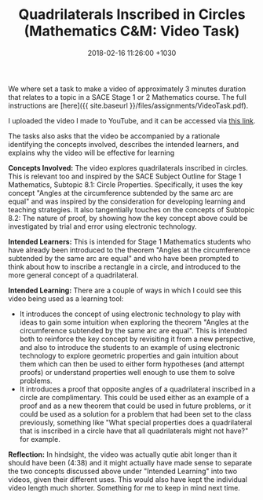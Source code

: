 ﻿---
layout: post
title:  "Quadrilaterals Inscribed in Circles (Mathematics C&M: Video Task)"
date:   2018-02-16 11:26:00 +1030
categories: MTeach mathCM
tags: [2-1, 2-2, 2-3, 2-6, 3-3, 3-4, 4-5, 6-2, 6-4]
---

We where set a task to make a video of approximately 3 minutes duration that relates to a topic in a SACE Stage 1 or 2 Mathematics course. The full instructions are [here]({{ site.baseurl }}/files/assignments/VideoTask.pdf).

I uploaded the video I made to YouTube, and it can be accessed via [this link](https://youtu.be/zUL2OBqF-qQ).

The tasks also asks that the video be accompanied by a rationale identifying the concepts involved, describes the intended learners, and explains why the video will be effective for learning

**Concepts Involved:** The video explores quadrilaterals inscribed in circles. This is relevant too and inspired by the SACE Subject Outline for Stage 1 Mathematics, Subtopic 8.1: Circle Properties. Specifically, it uses the key concept "Angles at the circumference subtended by the same arc are equal" and was inspired by the consideration for developing learning and teaching strategies. It also tangentially touches on the concepts of Subtopic 8.2: The nature of proof, by showing how the key concept above could be investigated by trial and error using electronic technology.

**Intended Learners:** This is intended for Stage 1 Mathematics students who have already been introduced to the theorem "Angles at the circumference subtended by the same arc are equal" and who have been prompted to think about how to inscribe a rectangle in a circle, and introduced to the more general concept of a quadrilateral.

**Intended Learning:** There are a couple of ways in which I could see this video being used as a learning tool:
- It introduces the concept of using electronic technology to play with ideas to gain some intuition when exploring the theorem "Angles at the circumference subtended by the same arc are equal". This is intended both to reinforce the key concept by revisiting it from a new perspective, and also to introduce the students to an example of using electronic technology to explore geometric properties and gain intuition about them which can then be used to either form hypotheses (and attempt proofs) or understand properties well enough to use them to solve problems.
- It introduces a proof that opposite angles of a quadrilateral inscribed in a circle are complimentary. This could be used either as an example of a proof and as a new theorem that could be used in future problems, or it could be used as a solution for a problem that had been set to the class previously, something like "What special properties does a quadrilateral that is inscribed in a circle have that all quadrilaterals might not have?" for example.

**Reflection:** In hindsight, the video was actually qutie abit longer than it should have been (4:38) and it might actually have made sense to separate the two concepts discussed above under "Intended Learning" into two videos, given their different uses. This would also have kept the individual video length much shorter. Something for me to keep in mind next time.





